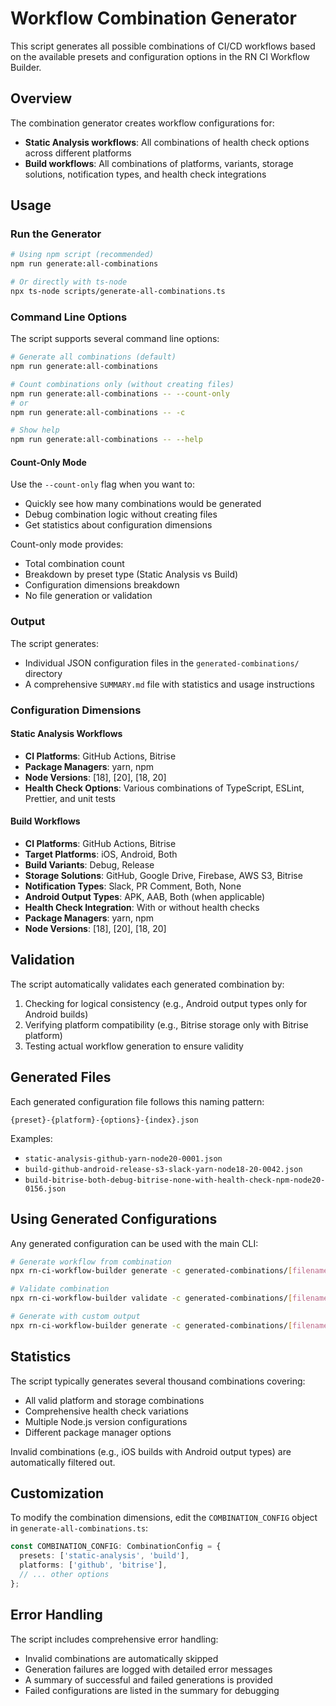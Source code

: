 # Workflow Combination Generator

This script generates all possible combinations of CI/CD workflows based on the available presets and configuration options in the RN CI Workflow Builder.

## Overview

The combination generator creates workflow configurations for:

- **Static Analysis workflows**: All combinations of health check options across different platforms
- **Build workflows**: All combinations of platforms, variants, storage solutions, notification types, and health check integrations

## Usage

### Run the Generator

```bash
# Using npm script (recommended)
npm run generate:all-combinations

# Or directly with ts-node
npx ts-node scripts/generate-all-combinations.ts
```

### Command Line Options

The script supports several command line options:

```bash
# Generate all combinations (default)
npm run generate:all-combinations

# Count combinations only (without creating files)
npm run generate:all-combinations -- --count-only
# or
npm run generate:all-combinations -- -c

# Show help
npm run generate:all-combinations -- --help
```

#### Count-Only Mode

Use the `--count-only` flag when you want to:
- Quickly see how many combinations would be generated
- Debug combination logic without creating files
- Get statistics about configuration dimensions

Count-only mode provides:
- Total combination count
- Breakdown by preset type (Static Analysis vs Build)  
- Configuration dimensions breakdown
- No file generation or validation

### Output

The script generates:
- Individual JSON configuration files in the `generated-combinations/` directory
- A comprehensive `SUMMARY.md` file with statistics and usage instructions

### Configuration Dimensions

#### Static Analysis Workflows
- **CI Platforms**: GitHub Actions, Bitrise
- **Package Managers**: yarn, npm
- **Node Versions**: [18], [20], [18, 20]
- **Health Check Options**: Various combinations of TypeScript, ESLint, Prettier, and unit tests

#### Build Workflows
- **CI Platforms**: GitHub Actions, Bitrise
- **Target Platforms**: iOS, Android, Both
- **Build Variants**: Debug, Release
- **Storage Solutions**: GitHub, Google Drive, Firebase, AWS S3, Bitrise
- **Notification Types**: Slack, PR Comment, Both, None
- **Android Output Types**: APK, AAB, Both (when applicable)
- **Health Check Integration**: With or without health checks
- **Package Managers**: yarn, npm
- **Node Versions**: [18], [20], [18, 20]

## Validation

The script automatically validates each generated combination by:
1. Checking for logical consistency (e.g., Android output types only for Android builds)
2. Verifying platform compatibility (e.g., Bitrise storage only with Bitrise platform)
3. Testing actual workflow generation to ensure validity

## Generated Files

Each generated configuration file follows this naming pattern:
```
{preset}-{platform}-{options}-{index}.json
```

Examples:
- `static-analysis-github-yarn-node20-0001.json`
- `build-github-android-release-s3-slack-yarn-node18-20-0042.json`
- `build-bitrise-both-debug-bitrise-none-with-health-check-npm-node20-0156.json`

## Using Generated Configurations

Any generated configuration can be used with the main CLI:

```bash
# Generate workflow from combination
npx rn-ci-workflow-builder generate -c generated-combinations/[filename].json

# Validate combination
npx rn-ci-workflow-builder validate -c generated-combinations/[filename].json

# Generate with custom output
npx rn-ci-workflow-builder generate -c generated-combinations/[filename].json -o my-workflow.yaml
```

## Statistics

The script typically generates several thousand combinations covering:
- All valid platform and storage combinations
- Comprehensive health check variations
- Multiple Node.js version configurations
- Different package manager options

Invalid combinations (e.g., iOS builds with Android output types) are automatically filtered out.

## Customization

To modify the combination dimensions, edit the `COMBINATION_CONFIG` object in `generate-all-combinations.ts`:

```typescript
const COMBINATION_CONFIG: CombinationConfig = {
  presets: ['static-analysis', 'build'],
  platforms: ['github', 'bitrise'],
  // ... other options
};
```

## Error Handling

The script includes comprehensive error handling:
- Invalid combinations are automatically skipped
- Generation failures are logged with detailed error messages
- A summary of successful and failed generations is provided
- Failed configurations are listed in the summary for debugging 